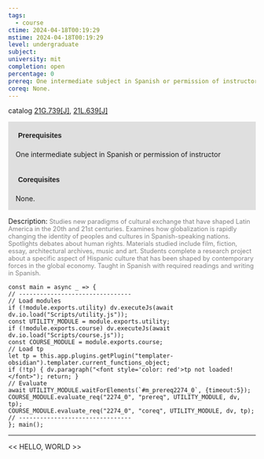 ```yaml
---
tags:
  - course
ctime: 2024-04-18T00:19:29
mstime: 2024-04-18T00:19:29
level: undergraduate
subject: 
university: mit
completion: open
percentage: 0
prereq: One intermediate subject in Spanish or permission of instructor
coreq: None.
---
```


catalog [21G.739[J]](http://student.mit.edu/catalog/m21Gs.html#21G.739), [21L.639[J]](http://student.mit.edu/catalog/m21La.html#21L.639)

<span style="display: block; padding: 15px; background-color: rgb(100, 100, 100, 0.2);"><font id="m_prereq2274_0" style="display: block; font-family: Arial, sans-serif; font-weight: bold; padding: 5px">Prerequisites</font><br><span id="prereq2274_0">One intermediate subject in Spanish or permission of instructor</span></span>
<span style="display: block; padding: 15px; background-color: rgb(100, 100, 100, 0.2);"><font id="m_coreq2274_0" style="display: block; font-family: Arial, sans-serif; font-weight: bold; padding: 5px">Corequisites</font><br><span id="coreq2274_0">None.</span></span>

<font style="">Description:</font>
<font style="color: grey; font-size: 0.8rem;">Studies new paradigms of cultural exchange that have shaped Latin America in the 20th and 21st centuries. Examines how globalization is rapidly changing the identity of peoples and cultures in Spanish-speaking nations. Spotlights debates about human rights. Materials studied include film, fiction, essay, architectural archives, music and art. Students complete a research project about a specific aspect of Hispanic culture that has been shaped by contemporary forces in the global economy. Taught in Spanish with required readings and writing in Spanish.</font>

```dataviewjs
const main = async _ => {
// --------------------------------
// Load modules
if (!module.exports.utility) dv.executeJs(await dv.io.load("Scripts/utility.js"));
const UTILITY_MODULE = module.exports.utility;
if (!module.exports.course) dv.executeJs(await dv.io.load("Scripts/course.js"));
const COURSE_MODULE = module.exports.course;
// Load tp
let tp = this.app.plugins.getPlugin("templater-obsidian").templater.current_functions_object;
if (!tp) { dv.paragraph("<font style='color: red'>tp not loaded!</font>"); return; }
// Evaluate
await UTILITY_MODULE.waitForElements(`#m_prereq2274_0`, {timeout:5});
COURSE_MODULE.evaluate_req("2274_0", "prereq", UTILITY_MODULE, dv, tp);
COURSE_MODULE.evaluate_req("2274_0", "coreq", UTILITY_MODULE, dv, tp);
// --------------------------------
}; main();
```

---

<< HELLO, WORLD >>
